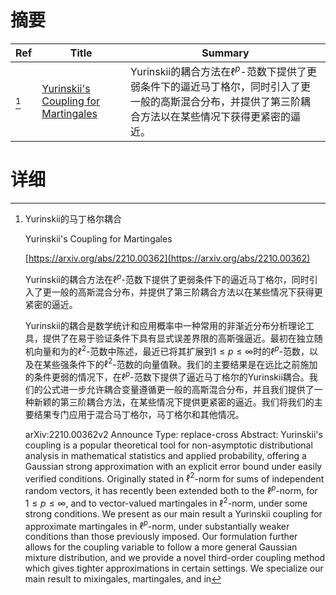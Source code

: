 # 摘要

| Ref | Title | Summary |
| --- | --- | --- |
| [^1] | [Yurinskii's Coupling for Martingales](https://arxiv.org/abs/2210.00362) | Yurinskii的耦合方法在$\ell^p$-范数下提供了更弱条件下的逼近马丁格尔，同时引入了更一般的高斯混合分布，并提供了第三阶耦合方法以在某些情况下获得更紧密的逼近。 |

# 详细

[^1]: Yurinskii的马丁格尔耦合

    Yurinskii's Coupling for Martingales

    [https://arxiv.org/abs/2210.00362](https://arxiv.org/abs/2210.00362)

    Yurinskii的耦合方法在$\ell^p$-范数下提供了更弱条件下的逼近马丁格尔，同时引入了更一般的高斯混合分布，并提供了第三阶耦合方法以在某些情况下获得更紧密的逼近。

    

    Yurinskii的耦合是数学统计和应用概率中一种常用的非渐近分布分析理论工具，提供了在易于验证条件下具有显式误差界限的高斯强逼近。最初在独立随机向量和为的$\ell^2$-范数中陈述，最近已将其扩展到$1 \leq p \leq \infty$时的$\ell^p$-范数，以及在某些强条件下的$\ell^2$-范数的向量值鞅。我们的主要结果是在远比之前施加的条件更弱的情况下，在$\ell^p$-范数下提供了逼近马丁格尔的Yurinskii耦合。我们的公式进一步允许耦合变量遵循更一般的高斯混合分布，并且我们提供了一种新颖的第三阶耦合方法，在某些情况下提供更紧密的逼近。我们将我们的主要结果专门应用于混合马丁格尔，马丁格尔和其他情况。

    arXiv:2210.00362v2 Announce Type: replace-cross  Abstract: Yurinskii's coupling is a popular theoretical tool for non-asymptotic distributional analysis in mathematical statistics and applied probability, offering a Gaussian strong approximation with an explicit error bound under easily verified conditions. Originally stated in $\ell^2$-norm for sums of independent random vectors, it has recently been extended both to the $\ell^p$-norm, for $1 \leq p \leq \infty$, and to vector-valued martingales in $\ell^2$-norm, under some strong conditions. We present as our main result a Yurinskii coupling for approximate martingales in $\ell^p$-norm, under substantially weaker conditions than those previously imposed. Our formulation further allows for the coupling variable to follow a more general Gaussian mixture distribution, and we provide a novel third-order coupling method which gives tighter approximations in certain settings. We specialize our main result to mixingales, martingales, and in
    

